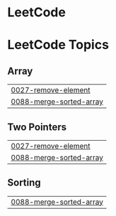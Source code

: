 # LeetCode
<!---LeetCode Topics Start-->
# LeetCode Topics
## Array
|  |
| ------- |
| [0027-remove-element](https://github.com/ara7/LeetCode/tree/master/0027-remove-element) |
| [0088-merge-sorted-array](https://github.com/ara7/LeetCode/tree/master/0088-merge-sorted-array) |
## Two Pointers
|  |
| ------- |
| [0027-remove-element](https://github.com/ara7/LeetCode/tree/master/0027-remove-element) |
| [0088-merge-sorted-array](https://github.com/ara7/LeetCode/tree/master/0088-merge-sorted-array) |
## Sorting
|  |
| ------- |
| [0088-merge-sorted-array](https://github.com/ara7/LeetCode/tree/master/0088-merge-sorted-array) |
<!---LeetCode Topics End-->